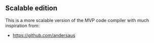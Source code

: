 ## Scalable edition
This is a more scalable version of the MVP code compiler with much inspiration from: 
  - https://github.com/andersaus
